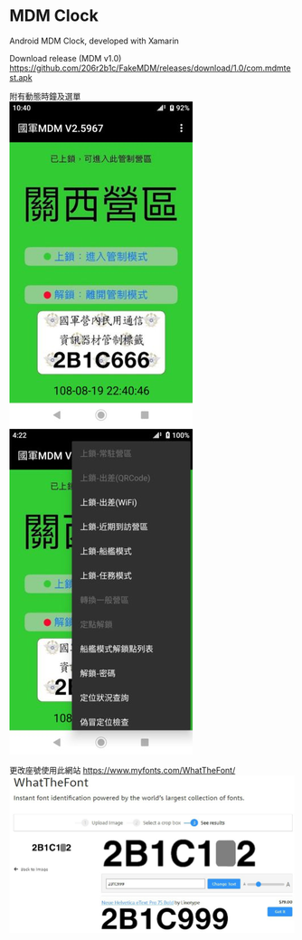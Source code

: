 # MDM Clock
Android MDM Clock, developed with Xamarin

Download release (MDM v1.0)  
https://github.com/206r2b1c/FakeMDM/releases/download/1.0/com.mdmtest.apk  

附有動態時鐘及選單  
![image](https://github.com/206r2b1c/FakeMDM/blob/master/clock.jpg) 
![image](https://github.com/206r2b1c/FakeMDM/blob/master/example.jpg)  


更改座號使用此網站
https://www.myfonts.com/WhatTheFont/
![image](https://github.com/206r2b1c/FakeMDM/blob/master/changeNum.jpg)  
